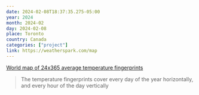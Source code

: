```yaml
---
date: 2024-02-08T18:37:35.275-05:00
year: 2024
month: 2024-02
day: 2024-02-08
place: Toronto
country: Canada
categories: ["project"]
link: https://weatherspark.com/map
---
```

[World map of 24x365 average temperature fingerprints](https://weatherspark.com/map)

> The temperature fingerprints cover every day of the year horizontally, and every hour of the day vertically
